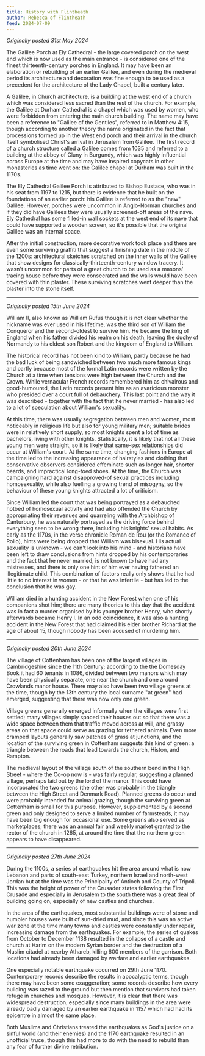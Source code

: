 ```yaml
---
title: History with Flintheath
author: Rebecca of Flintheath
feed: 2024-07-09
---
```


_Originally posted 31st May 2024_

The Galilee Porch at Ely Cathedral - the large covered porch on the west end which is now used as the main entrance - is considered one of the finest thirteenth-century porches in England. It may have been an elaboration or rebuilding of an earlier Galilee, and even during the medieval period its architecture and decoration was fine enough to be used as a precedent for the architecture of the Lady Chapel, built a century later.

A Galilee, in Church architecture, is a building at the west end of a church which was considered less sacred than the rest of the church. For example, the Galilee at Durham Cathedral is a chapel which was used by women, who were forbidden from entering the main church building. The name may have been a reference to "Galilee of the Gentiles", referred to in Matthew 4:15, though according to another theory the name originated in the fact that processions formed up in the West end porch and their arrival in the church itself symbolised Christ's arrival in Jerusalem from Galilee. The first record of a church structure called a Galilee comes from 1035 and referred to a building at the abbey of Cluny in Burgundy, which was highly influential across Europe at the time and may have inspired copycats in other monasteries as time went on: the Galilee chapel at Durham was built in the 1170s.

The Ely Cathedral Galilee Porch is attributed to Bishop Eustace, who was in his seat from 1197 to 1215, but there is evidence that he built on the foundations of an earlier porch: his Galilee is referred to as the "new" Galilee. However, porches were uncommon in Anglo-Norman churches and if they did have Galilees they were usually screened-off areas of the nave. Ely Cathedral has some filled-in wall sockets at the west end of its nave that could have supported a wooden screen, so it's possible that the original Galilee was an internal space.

After the initial construction, more decorative work took place and there are even some surviving graffiti that suggest a finishing date in the middle of the 1200s: architectural sketches scratched on the inner walls of the Galilee that show designs for classically-thirteenth-century window tracery. It wasn't uncommon for parts of a great church to be used as a masons' tracing house before they were consecrated and the walls would have been covered with thin plaster. These surviving scratches went deeper than the plaster into the stone itself.

-----------------------------------

_Originally posted 15th June 2024_

William II, also known as William Rufus though it is not clear whether the nickname was ever used in his lifetime, was the third son of William the Conqueror and the second-oldest to survive him. He became the king of England when his father divided his realm on his death, leaving the duchy of Normandy to his eldest son Robert and the kingdom of England to William.

The historical record has not been kind to William, partly because he had the bad luck of being sandwiched between two much more famous kings and partly because most of the formal Latin records were written by the Church at a time when tensions were high between the Church and the Crown. While vernacular French records remembered him as chivalrous and good-humoured, the Latin records present him as an avaricious monster who presided over a court full of debauchery. This last point and the way it was described - together with the fact that he never married - has also led to a lot of speculation about William's sexuality.

At this time, there was usually segregation between men and women, most noticeably in religious life but also for young military men; suitable brides were in relatively short supply, so most knights spent a lot of time as bachelors, living with other knights. Statistically, it is likely that not all these young men were straight, so it is likely that same-sex relationships did occur at William's court. At the same time, changing fashions in Europe at the time led to the increasing appearance of hairstyles and clothing that conservative observers considered effeminate such as longer hair, shorter beards, and impractical long-toed shoes. At the time, the Church was campaigning hard against disapproved-of sexual practices including homosexuality, while also fuelling a growing trend of misogyny, so the behaviour of these young knights attracted a lot of criticism.

Since William led the court that was being portrayed as a debauched hotbed of homosexual activity and had also offended the Church by appropriating their revenues and quarreling with the Archbishop of Canturbury, he was naturally portrayed as the driving force behind everything seen to be wrong there, including his knights' sexual habits. As early as the 1170s, in the verse chronicle Roman de Rou (or the Romance of Rollo), hints were being dropped that William was bisexual. His actual sexuality is unknown - we can't look into his mind - and historians have been left to draw conclusions from hints dropped by his contemporaries and the fact that he never married, is not known to have had any mistresses, and there is only one hint of him ever having fathered an illegitimate child. This combination of factors really only shows that he had little to no interest in women - or that he was infertile - but has led to the conclusion that he was gay.

William died in a hunting accident in the New Forest when one of his companions shot him; there are many theories to this day that the accident was in fact a murder organised by his younger brother Henry, who shortly afterwards became Henry I. In an odd coincidence, it was also a hunting accident in the New Forest that had claimed his elder brother Richard at the age of about 15, though nobody has been accused of murdering him.

-----------------------------------

_Originally posted 20th June 2024_

The village of Cottenham has been one of the largest villages in Cambridgeshire since the 11th Century; according to the the Domesday Book it had 60 tenants in 1086, divided between two manors which may have been physically separate, one near the church and one around Crowlands manor house. There may also have been two village greens at the time, though by the 13th century the local surname "at green" had emerged, suggesting that there was now only one green.

Village greens generally emerged informally when the villages were first settled; many villages simply spaced their houses out so that there was a wide space between them that traffic moved across at will, and grassy areas on that space could serve as grazing for tethered animals. Even more cramped layouts generally saw patches of grass at junctions, and the location of the surviving green in Cottenham suggests this kind of green: a triangle between the roads that lead towards the church, Histon, and Rampton.

The medieval layout of the village south of the southern bend in the High Street - where the Co-op now is - was fairly regular, suggesting a planned village, perhaps laid out by the lord of the manor. This could have incorporated the two greens (the other was probably in the triangle between the High Street and Denmark Road). Planned greens do occur and were probably intended for animal grazing, though the surviving green at Cottenham is small for this purpose. However, supplemented by a second green and only designed to serve a limited number of farmsteads, it may have been big enough for occasional use. Some greens also served as marketplaces; there was an annual fair and weekly market granted to the rector of the church in 1265, at around the time that the northern green appears to have disappeared.

-----------------------------------

_Originally posted 27th June 2024_

During the 1100s, a series of earthquakes hit the area around what is now Lebanon and parts of south-east Turkey, northern Israel and north-west Jordan but at the time was the Principality of Antioch and County of Tripoli. This was the height of power of the Crusader states following the First Crusade and especially in Jerusalem to the south there was a great deal of building going on, especially of new castles and churches.

In the area of the earthquakes, most substantial buildings were of stone and humbler houses were built of sun-dried mud, and since this was an active war zone at the time many towns and castles were constantly under repair, increasing damage from the earthquakes. For example, the series of quakes from October to December 1138 resulted in the collapse of a castle and church at Harim on the modern Syrian border and the destruction of a Muslim citadel at nearby Athareb, killing 600 members of the garrison. Both locations had already been damaged by warfare and earlier earthquakes.

One especially notable earthquake occurred on 29th June 1170. Contemporary records describe the results in apocalyptic terms, though there may have been some exaggeration; some records describe how every building was razed to the ground but then mention that survivors had taken refuge in churches and mosques. However, it is clear that there was widespread destruction, especially since many buildings in the area were already badly damaged by an earlier earthquake in 1157 which had had its epicentre in almost the same place.

Both Muslims and Christians treated the earthquakes as God's justice on a sinful world (and their enemies) and the 1170 earthquake resulted in an unofficial truce, though this had more to do with the need to rebuild than any fear of further divine retribution.
